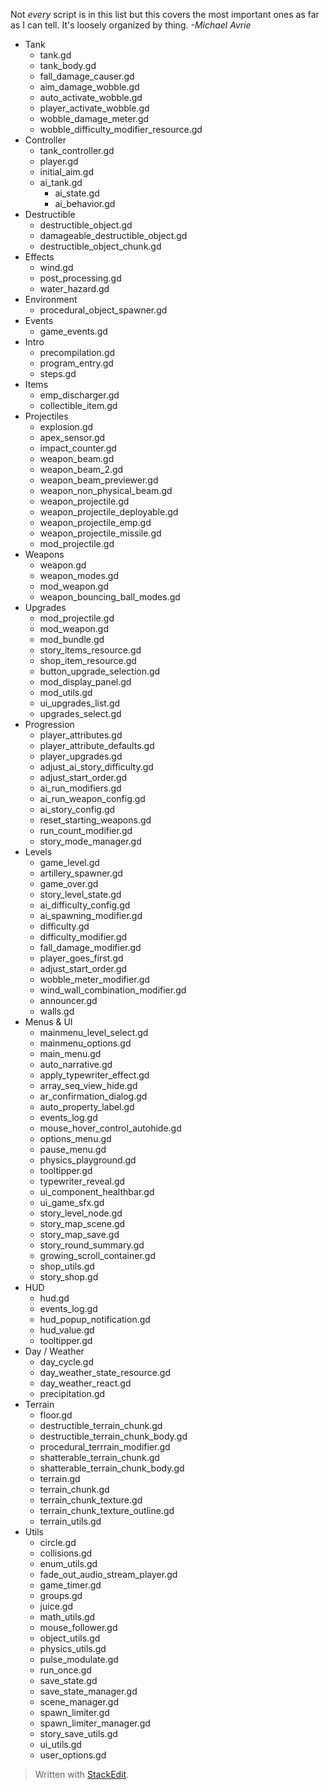Not *every* script is in this list but this covers the most important ones as far as I can tell. It's loosely organized by thing.
 *-Michael Avrie*
 
 - Tank
	 - tank.gd
	 - tank_body.gd
	 - fall_damage_causer.gd
	 - aim_damage_wobble.gd
	 - auto_activate_wobble.gd
	 - player_activate_wobble.gd
	 - wobble_damage_meter.gd
	 - wobble_difficulty_modifier_resource.gd
 - Controller
	 - tank_controller.gd
	 - player.gd
	 - initial_aim.gd
	 - ai_tank.gd
		 - ai_state.gd
		 - ai_behavior.gd
 - Destructible
	 - destructible_object.gd
	 - damageable_destructible_object.gd
	 - destructible_object_chunk.gd
 - Effects
	 - wind.gd
	 - post_processing.gd
	 - water_hazard.gd
 - Environment
	 - procedural_object_spawner.gd
 - Events
	 - game_events.gd
 - Intro
	 - precompilation.gd
	 - program_entry.gd
	 - steps.gd
 - Items
	 - emp_discharger.gd
	 - collectible_item.gd
 - Projectiles
	 - explosion.gd
	 - apex_sensor.gd
	 - impact_counter.gd
	 - weapon_beam.gd
	 - weapon_beam_2.gd
	 - weapon_beam_previewer.gd
	 - weapon_non_physical_beam.gd
	 - weapon_projectile.gd
	 - weapon_projectile_deployable.gd
	 - weapon_projectile_emp.gd
	 - weapon_projectile_missile.gd
	 - mod_projectile.gd
 - Weapons
	 - weapon.gd
	 - weapon_modes.gd
	 - mod_weapon.gd
	 - weapon_bouncing_ball_modes.gd
 - Upgrades
	 - mod_projectile.gd
	 - mod_weapon.gd
	 - mod_bundle.gd
	 - story_items_resource.gd
	 - shop_item_resource.gd
	 - button_upgrade_selection.gd
	 - mod_display_panel.gd
	 - mod_utils.gd
	 - ui_upgrades_list.gd
	 - upgrades_select.gd
 - Progression
	 - player_attributes.gd
	 - player_attribute_defaults.gd
	 - player_upgrades.gd
	 - adjust_ai_story_difficulty.gd
	 - adjust_start_order.gd
	 - ai_run_modifiers.gd
	 - ai_run_weapon_config.gd
	 - ai_story_config.gd
	 - reset_starting_weapons.gd
	 - run_count_modifier.gd
	 - story_mode_manager.gd
 - Levels
	 - game_level.gd
	 - artillery_spawner.gd
	 - game_over.gd
	 - story_level_state.gd
	 - ai_difficulty_config.gd
	 - ai_spawning_modifier.gd
	 - difficulty.gd
	 - difficulty_modifier.gd
	 - fall_damage_modifier.gd
	 - player_goes_first.gd
	 - adjust_start_order.gd
	 - wobble_meter_modifier.gd
	 - wind_wall_combination_modifier.gd
	 - announcer.gd
	 - walls.gd
 - Menus & UI
	 - mainmenu_level_select.gd
	 - mainmenu_options.gd
	 - main_menu.gd
	 - auto_narrative.gd
	 - apply_typewriter_effect.gd
	 - array_seq_view_hide.gd
	 - ar_confirmation_dialog.gd
	 - auto_property_label.gd
	 - events_log.gd
	 - mouse_hover_control_autohide.gd
	 - options_menu.gd
	 - pause_menu.gd
	 - physics_playground.gd
	 - tooltipper.gd
	 - typewriter_reveal.gd
	 - ui_component_healthbar.gd
	 - ui_game_sfx.gd
	 - story_level_node.gd
	 - story_map_scene.gd
	 - story_map_save.gd
	 - story_round_summary.gd
	 - growing_scroll_container.gd
	 - shop_utils.gd
	 - story_shop.gd
 - HUD
	 - hud.gd
	 - events_log.gd
	 - hud_popup_notification.gd
	 - hud_value.gd
	 - tooltipper.gd
 - Day / Weather
 	 - day_cycle.gd
	 - day_weather_state_resource.gd
	 - day_weather_react.gd
	 - precipitation.gd
 - Terrain
	 - floor.gd
	 - destructible_terrain_chunk.gd
	 - destructible_terrain_chunk_body.gd
	 - procedural_terrrain_modifier.gd
	 - shatterable_terrain_chunk.gd
	 - shatterable_terrain_chunk_body.gd
	 - terrain.gd
	 - terrain_chunk.gd
	 - terrain_chunk_texture.gd
	 - terrain_chunk_texture_outline.gd
	 - terrain_utils.gd
 - Utils
	 - circle.gd
	 - collisions.gd
	 - enum_utils.gd
	 - fade_out_audio_stream_player.gd
	 - game_timer.gd
	 - groups.gd
	 - juice.gd
	 - math_utils.gd
	 - mouse_follower.gd
	 - object_utils.gd
	 - physics_utils.gd
	 - pulse_modulate.gd
	 - run_once.gd
	 - save_state.gd
	 - save_state_manager.gd
	 - scene_manager.gd
	 - spawn_limiter.gd
	 - spawn_limiter_manager.gd
	 - story_save_utils.gd
	 - ui_utils.gd
	 - user_options.gd

> Written with [StackEdit](https://stackedit.io/).
